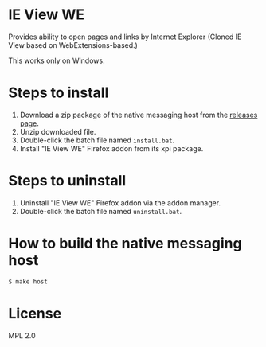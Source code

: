 # IE View WE

Provides ability to open pages and links by Internet Explorer (Cloned IE View based on WebExtensions-based.)

This works only on Windows.

# Steps to install

 1. Download a zip package of the native messaging host from the [releases page](https://github.com/clear-code/ieview-we/releases).
 2. Unzip downloaded file.
 3. Double-click the batch file named `install.bat`.
 4. Install "IE View WE" Firefox addon from its xpi package.

# Steps to uninstall

 1. Uninstall "IE View WE" Firefox addon via the addon manager.
 2. Double-click the batch file named `uninstall.bat`.

# How to build the native messaging host

```bash
$ make host
```

# License

MPL 2.0
